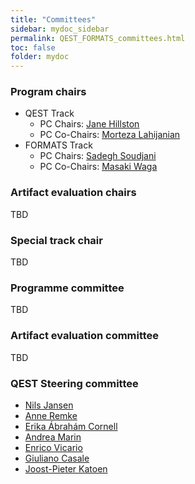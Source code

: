 ```yaml
---
title: "Committees"
sidebar: mydoc_sidebar
permalink: QEST_FORMATS_committees.html
toc: false 
folder: mydoc
---
```

### Program chairs
* QEST Track
  * PC Chairs: <a href="https://homepages.inf.ed.ac.uk/jeh/" target="_blank"> Jane Hillston</a> 
  * PC Co-Chairs: <a href="https://mortezalahijanian.com/" target="_blank">Morteza Lahijanian</a>
* FORMATS Track
  * PC Chairs: <a href="https://hycodev.com/ssoudjani" target="_blank"> Sadegh Soudjani</a>
  * PC Co-Chairs: <a href="https://www.fos.kuis.kyoto-u.ac.jp/~mwaga/" target="_blank">Masaki Waga</a>

### Artifact evaluation chairs
TBD

### Special track chair
TBD

### Programme committee
TBD

### Artifact evaluation committee
TBD

### QEST Steering committee

* <a href="https://nilsjansen.org/" target="_blank"> Nils Jansen</a>
* <a href="https://www.uni-muenster.de/Informatik.AGRemke/en/personen/prof.dr.anneremke/index.html" target="_blank">Anne Remke</a>
* <a href="https://ths.rwth-aachen.de/people/erika-abraham/" target="_blank">Erika Ábrahám Cornell</a>
* <a href="https://www.dsi.unive.it/~marin/" target="_blank">Andrea Marin</a>
* <a href="https://stlab.dinfo.unifi.it/vicario/" target="_blank">Enrico Vicario</a>
* <a href="https://wp.doc.ic.ac.uk/gcasale/" target="_blank">Giuliano Casale</a>
* <a href="https://www-i2.informatik.rwth-aachen.de/~katoen/" target="_blank">Joost-Pieter Katoen</a>




